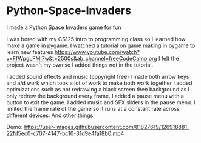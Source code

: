 # Python-Space-Invaders
I made a Python Space Invaders game for fun

I was bored with my CS125 intro to programming class so I learned how make a game in pygame. 
I watched a tutorial on game making in pygame to learn new features https://www.youtube.com/watch?v=FfWpgLFMI7w&t=2500s&ab_channel=freeCodeCamp.org 
I felt the project wasn't my own so I added things not in the tutorial. 

I added sound effects and music (copyright free) 
I made both arrow keys and a/d work which took a lot of work to make both work together
I added optimizations such as not redrawing a black screen then background as I only redrew the background every frame. 
I added a pause menu with a button to exit the game.
I added music and SFX sliders in the pause menu.
I limited the frame rate of the game so it runs at a constant rate across different devices.
And other things

Demo:
https://user-images.githubusercontent.com/81827619/126918881-22fd5ec0-c707-4147-bc10-31d9e4fa18b0.mp4
